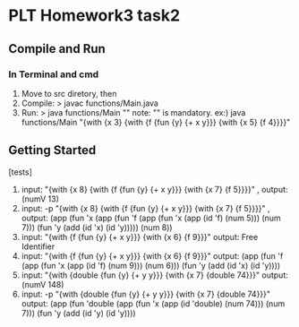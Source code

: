 # PLT Homework3 task2

## Compile and Run

### In Terminal and cmd
1. Move to src diretory, then
2. Compile: > javac functions/Main.java
3. Run: > java functions/Main ""
note: "" is mandatory. ex:) java functions/Main "{with {x 3} {with {f {fun {y} {+ x y}}} {with {x 5} {f 4}}}}"


## Getting Started
[tests]
1. input: "{with {x 8} {with {f {fun {y} {+ x y}}} {with {x 7} {f 5}}}}"   , output: (numV 13)
2. input: -p "{with {x 8} {with {f {fun {y} {+ x y}}} {with {x 7} {f 5}}}}"  , output: (app (fun 'x (app (fun 'f (app (fun 'x (app (id 'f) (num 5))) (num 7))) (fun 'y (add (id 'x) (id 'y))))) (num 8))
3. input: "{with {f {fun {y} {+ x y}}} {with {x 6} {f 9}}}"    output: Free Identifier
4. input: "{with {f {fun {y} {+ x y}}} {with {x 6} {f 9}}}"    output: (app (fun 'f (app (fun 'x (app (id 'f) (num 9))) (num 6))) (fun 'y (add (id 'x) (id 'y))))
5. input: "{with {double {fun {y} {+ y y}}} {with {x 7} {double 74}}}" output: (numV 148)
6. input: -p "{with {double {fun {y} {+ y y}}} {with {x 7} {double 74}}}" output: (app (fun 'double (app (fun 'x (app (id 'double) (num 74))) (num 7))) (fun 'y (add (id 'y) (id 'y))))
